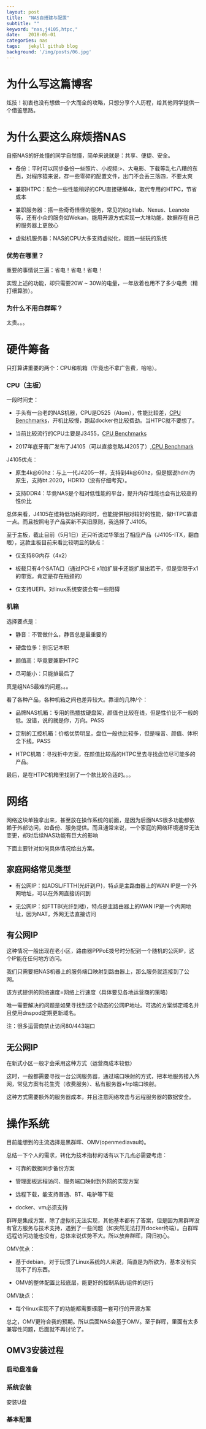```yaml
---
layout: post
title:  "NAS自搭建与配置"
subtitle: ""
keyword: "nas,j4105,htpc,"
date:   2018-05-01
categories: nas
tags:	jekyll github blog
background: '/img/posts/06.jpg'
---
```

# 为什么写这篇博客

炫技！初衷也没有想做一个大而全的攻略，只想分享个人历程，给其他同学提供一个借鉴思路。

# 为什么要这么麻烦搭NAS

自搭NAS的好处懂的同学自然懂，简单来说就是：共享、便捷、安全。

- 备份：平时可以同步备份一些照片、小视频:>、大电影、下载等乱七八糟的东西，对程序猿来说，存一些零碎的配置文件，出门不会丢三落四，不要太爽

- 兼职HTPC：配合一些性能稍好的CPU直接硬解4k，取代专用的HTPC，节省成本

- 兼职服务器：搭一些奇奇怪怪的服务，常见的如gitlab、Nexus、Leanote等，还有小众的服务如Wekan，能用开源方式实现一大堆功能，数据存在自己的服务器上更放心

- 虚拟机服务器：NAS的CPU大多支持虚拟化，能跑一些玩的系统

### 优势在哪里？

重要的事情说三遍：省电！省电！省电！

实现上述的功能，却只需要20W ~ 30W的电量，一年放着也用不了多少电费（精打细算脸）。

### 为什么不用白群晖？

太贵。。。

# 硬件筹备

只打算讲重要的两个：CPU和机箱（毕竟也不拿广告费，哈哈）。

### CPU（主板）

一段时间史：

- 手头有一台老的NAS机器，CPU是D525（Atom），性能比较差，[CPU Benchmarks](https://www.cpubenchmark.net/cpu.php?cpu=Intel+Atom+D525+%40+1.80GHz&id=611)，开机比较慢，跑起docker也比较费劲。当HTPC就不要想了。

- 当前比较流行的CPU主要是J3455，[CPU Benchmarks](https://www.cpubenchmark.net/cpu.php?cpu=Intel+Celeron+J3455+%40+1.50GHz&id=2875)

- 2017年底牙膏厂发布了J4105（可以直接忽略J4205了）,[CPU Benchmark](https://www.cpubenchmark.net/cpu.php?cpu=Intel+Celeron+J4105+%40+1.50GHz&id=3159)

J4105优点：

- 原生4k@60hz：与上一代J4205一样，支持到4k@60hz，但是据说hdmi为原生，支持bt.2020，HDR10（没有仔细考究）。

- 支持DDR4：毕竟NAS是个相对低性能的平台，提升内存性能也会有比较高的性价比

总体来看，J4105在维持低功耗的同时，也能提供相对较好的性能，做HTPC靠谱一点。而且按照电子产品买新不买旧原则，我选择了J4105。

至于主板，截止目前（5月1日）还只听说过华擎出了相应产品（J4105-ITX，翻白眼），这款主板目前来看比较明显的缺点：

- 仅支持8G内存（4x2）

- 板载只有4个SATA口（通过PCI-E x1加扩展卡还能扩展出若干，但是受限于x1的带宽，肯定是存在瓶颈的）

- 仅支持UEFI，对linux系统安装会有一些阻碍

### 机箱

选择要点是：

- 静音：不管做什么，静音总是最重要的

- 硬盘位多：别忘记本职

- 颜值高：毕竟要兼职HTPC

- 尽可能小：只能排最后了

真是组NAS最难的问题。。。

看了各种产品，各种机箱之间也差异较大。靠谱的几种/个：

- 品牌NAS机箱：专用的热插拔硬盘架，颜值也比较在线，但是性价比不一般的低。没错，说的就是你，万向。PASS

- 定制的工控机箱：价格优势明显，盘位一般也比较多，但是噪音、颜值、体积全下线。PASS

- HTPC机箱：寻找折中方案，在颜值比较高的HTPC里去寻找盘位尽可能多的产品。

最后，是在HTPC机箱里找到了一个款比较合适的。。。

# 网络

网络这块单独拿出来，甚至放在操作系统的前面，是因为后面NAS很多功能都依赖于外部访问，如备份、服务提供。而且通常来说，一个家庭的网络环境通常无法变更，却对后续NAS功能有巨大的影响

下面主要针对如何具体情况给出方案。

## 家庭网络常见类型

- 有公网IP：如ADSL/FTTH(光纤到户)，特点是主路由器上的WAN IP是一个外网地址，可以在外网直接访问到

- 无公网IP：如FTTB(光纤到楼)，特点是主路由器上的WAN IP是一个内网地址，因为NAT，外网无法直接访问

## 有公网IP

这种情况一般出现在老小区，路由器PPPoE拨号时分配到一个随机的公网IP，这个IP能在任何地方访问。

我们只需要把NAS机器上的服务端口映射到路由器上，那么服务就连接到了公网。

该方式提供的网络速度=网络上行速度（具体要见各地运营商的策略）

唯一需要解决的问题是如果寻找到这个动态的公网IP地址。可选的方案绑定域名并且使用dnspod定期更新域名。

注：很多运营商禁止访问80/443端口

## 无公网IP

在新式小区一般才会采用这种方式（运营商成本较低）

这时，一般都需要寻找一台公网服务器，通过端口映射的方式，把本地服务接入外网，常见方案有花生壳（收费服务）、私有服务器+frp端口映射。

这种方式需要额外的服务器成本，并且注意网络攻击与远程服务器的数据安全。

# 操作系统

目前能想到的主流选择是黑群晖、OMV(openmediavault)。

总结一下个人的需求，转化为技术指标的话有以下几点必需要考虑：

- 可靠的数据同步备份方案

- 管理面板远程访问、服务端口映射到外网的实现方案

- 远程下载，能支持普通、BT、电驴等下载

- docker、vm必须支持

群晖是集成方案，除了虚拟机无法实现，其他基本都有了答案，但是因为黑群晖没有官方服务与技术支持，遇到了一些问题（如突然无法打开docker终端）。白群晖远程访问功能也没有，总体来说优势不大。所以放弃群晖，回归初心。

OMV优点：

- 基于debian，对于玩惯了Linux系统的人来说，简直是为所欲为，基本没有实现不了的东西。

- OMV的整体配置比较底层，能更好的控制系统/组件的运行

OMV缺点：

- 每个linux实现不了的功能都需要琢磨一套可行的开源方案

总之，OMV更符合我的预期。所以后面NAS会基于OMV。至于群晖，里面有太多兼容性问题，后面就不再讨论了。

## OMV3安装过程

### 启动盘准备

### 系统安装

安装U盘

### 基本配置
